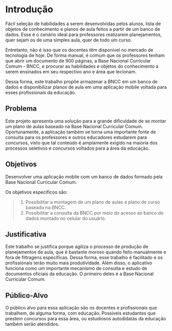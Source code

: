 # Introdução

Fácil seleção de habilidades a serem desenvolvidas pelos alunos, lista de objetos de conhecimento e planos de aula feitos a partir de um banco de dados. Esse é o cenário ideal para professores realizarem planejamentos, quer sejam os de uma simples aula, quer de todo um curso.  

Entretanto, não é isso que os docentes têm disponível no mercado de tecnologia de hoje. De forma manual, é comum que os professores tenham que abrir um documento de 900 páginas, a Base Nacional Curricular Comum - BNCC, e procurar as habilidades e objetos do conhecimento a serem ensinados em seu respectivo ano e área que lecionam.  

Dessa forma, este trabalho propõe armazenar a BNCC em um banco de dados e disponibilizar planos de aula em uma aplicação mobile voltada para esses profissionais da educação.


## Problema

Este projeto apresenta uma solução para a grande dificuldade de se montar um plano de aulas baseado na Base Nacional Curricular Comum. Oportunamente, a aplicação também se torna uma importante fonte de consulta para os professores e outros educadores estudarem para concursos, visto que tal conteúdo é amplamente exigido na maioria dos processos seletivos e concursos voltados para a área da educação.  

## Objetivos

Desenvolver uma aplicação mobile com um banco de dados formado pela Base Nacional Curricular Comum.  

Os objetivos específicos são:
> 1. Possibilitar a montagem de um plano de aulas e plano de curso baseado na BNCC.
> 2. Possibilitar a consulta da BNCC por meio do acesso ao banco de dados montado no celular do usuário.  

## Justificativa

Este trabalho se justifica porque agiliza o processo de produção de planejamentos de aula, que é bastante moroso quando feito manualmente e fora de filtragens específicas. Dessa forma, esse trabalho é facilitado e os profissionais terão muito mais produtividade. Além disso, o aplicativo funciona como um importante mecanismo de consulta e estudo de documentos oficiais da educação. O primeiro deles é a Base Nacional Curricular Comum.

## Público-Alvo

O público alvo para essa aplicação são os docentes e profissionais que trabalhem, de alguma forma, com educação. Possíveis estudantes que prestem concursos para essa área, ou estudiosos autodidatas da educação também serão atendidos.  


